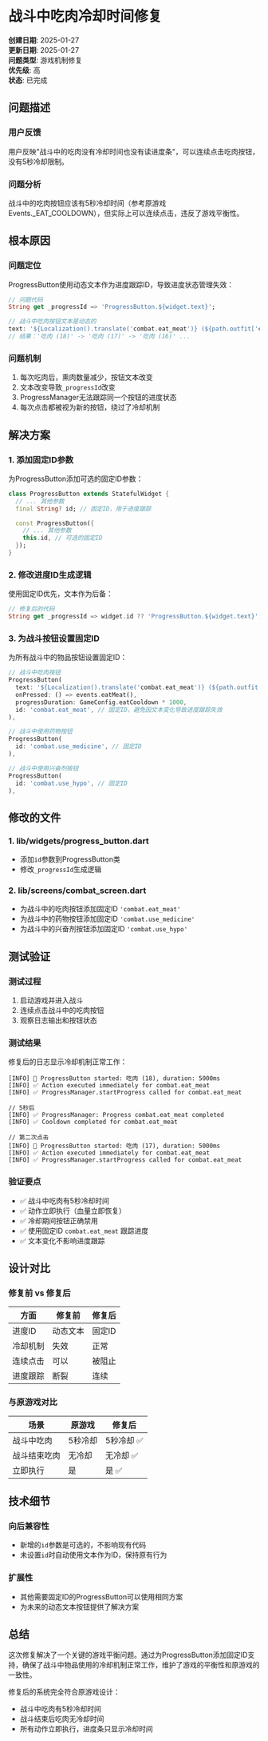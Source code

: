 # 战斗中吃肉冷却时间修复

**创建日期**: 2025-01-27  
**更新日期**: 2025-01-27  
**问题类型**: 游戏机制修复  
**优先级**: 高  
**状态**: 已完成

## 问题描述

### 用户反馈
用户反映"战斗中的吃肉没有冷却时间也没有读进度条"，可以连续点击吃肉按钮，没有5秒冷却限制。

### 问题分析
战斗中的吃肉按钮应该有5秒冷却时间（参考原游戏Events._EAT_COOLDOWN），但实际上可以连续点击，违反了游戏平衡性。

## 根本原因

### 问题定位
ProgressButton使用动态文本作为进度跟踪ID，导致进度状态管理失效：

```dart
// 问题代码
String get _progressId => 'ProgressButton.${widget.text}';

// 战斗中吃肉按钮文本是动态的
text: '${Localization().translate('combat.eat_meat')} (${path.outfit['cured meat']})'
// 结果：'吃肉 (18)' -> '吃肉 (17)' -> '吃肉 (16)' ...
```

### 问题机制
1. 每次吃肉后，熏肉数量减少，按钮文本改变
2. 文本改变导致`_progressId`改变
3. ProgressManager无法跟踪同一个按钮的进度状态
4. 每次点击都被视为新的按钮，绕过了冷却机制

## 解决方案

### 1. 添加固定ID参数
为ProgressButton添加可选的固定ID参数：

```dart
class ProgressButton extends StatefulWidget {
  // ... 其他参数
  final String? id; // 固定ID，用于进度跟踪

  const ProgressButton({
    // ... 其他参数
    this.id, // 可选的固定ID
  });
}
```

### 2. 修改进度ID生成逻辑
使用固定ID优先，文本作为后备：

```dart
// 修复后的代码
String get _progressId => widget.id ?? 'ProgressButton.${widget.text}';
```

### 3. 为战斗按钮设置固定ID
为所有战斗中的物品按钮设置固定ID：

```dart
// 战斗中吃肉按钮
ProgressButton(
  text: '${Localization().translate('combat.eat_meat')} (${path.outfit['cured meat']})',
  onPressed: () => events.eatMeat(),
  progressDuration: GameConfig.eatCooldown * 1000,
  id: 'combat.eat_meat', // 固定ID，避免因文本变化导致进度跟踪失效
),

// 战斗中使用药物按钮
ProgressButton(
  id: 'combat.use_medicine', // 固定ID
),

// 战斗中使用兴奋剂按钮
ProgressButton(
  id: 'combat.use_hypo', // 固定ID
),
```

## 修改的文件

### 1. lib/widgets/progress_button.dart
- 添加`id`参数到ProgressButton类
- 修改`_progressId`生成逻辑

### 2. lib/screens/combat_screen.dart
- 为战斗中的吃肉按钮添加固定ID `'combat.eat_meat'`
- 为战斗中的药物按钮添加固定ID `'combat.use_medicine'`
- 为战斗中的兴奋剂按钮添加固定ID `'combat.use_hypo'`

## 测试验证

### 测试过程
1. 启动游戏并进入战斗
2. 连续点击战斗中的吃肉按钮
3. 观察日志输出和按钮状态

### 测试结果
修复后的日志显示冷却机制正常工作：

```
[INFO] 🚀 ProgressButton started: 吃肉 (18), duration: 5000ms
[INFO] ✅ Action executed immediately for combat.eat_meat
[INFO] ✅ ProgressManager.startProgress called for combat.eat_meat

// 5秒后
[INFO] ✅ ProgressManager: Progress combat.eat_meat completed
[INFO] ✅ Cooldown completed for combat.eat_meat

// 第二次点击
[INFO] 🚀 ProgressButton started: 吃肉 (17), duration: 5000ms
[INFO] ✅ Action executed immediately for combat.eat_meat
[INFO] ✅ ProgressManager.startProgress called for combat.eat_meat
```

### 验证要点
- ✅ 战斗中吃肉有5秒冷却时间
- ✅ 动作立即执行（血量立即恢复）
- ✅ 冷却期间按钮正确禁用
- ✅ 使用固定ID `combat.eat_meat` 跟踪进度
- ✅ 文本变化不影响进度跟踪

## 设计对比

### 修复前 vs 修复后
| 方面 | 修复前 | 修复后 |
|------|--------|--------|
| 进度ID | 动态文本 | 固定ID |
| 冷却机制 | 失效 | 正常 |
| 连续点击 | 可以 | 被阻止 |
| 进度跟踪 | 断裂 | 连续 |

### 与原游戏对比
| 场景 | 原游戏 | 修复后 |
|------|--------|--------|
| 战斗中吃肉 | 5秒冷却 | 5秒冷却 ✅ |
| 战斗结束吃肉 | 无冷却 | 无冷却 ✅ |
| 立即执行 | 是 | 是 ✅ |

## 技术细节

### 向后兼容性
- 新增的`id`参数是可选的，不影响现有代码
- 未设置`id`时自动使用文本作为ID，保持原有行为

### 扩展性
- 其他需要固定ID的ProgressButton可以使用相同方案
- 为未来的动态文本按钮提供了解决方案

## 总结

这次修复解决了一个关键的游戏平衡问题。通过为ProgressButton添加固定ID支持，确保了战斗中物品使用的冷却机制正常工作，维护了游戏的平衡性和原游戏的一致性。

修复后的系统完全符合原游戏设计：
- 战斗中吃肉有5秒冷却时间
- 战斗结束后吃肉无冷却时间  
- 所有动作立即执行，进度条只显示冷却时间

